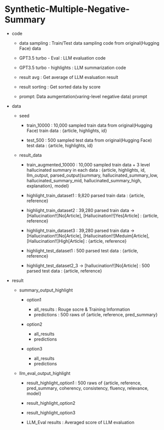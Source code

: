 # Synthetic-Multiple-Negative-Summary

<File Description>

- code
	- data sampling
		: Train/Test data sampling code from original(Hugging Face) data
	
	- GPT3.5 turbo - Eval
		: LLM evaluation code

	- GPT3.5 turbo - highlights
		: LLM summarization code

	- result avg
		: Get average of LLM evaluation result

	- result sorting
		: Get sorted data by score

	- prompt: Data aumgentation(varing-level negative data) prompt

- data
	- seed 
		- train_10000
			: 10,000 sampled train data from original(Hugging Face) train data
			: {article, highlights, id}
	
		- test_500
			: 500 sampled test data from original(Hugging Face) test data
			: {article, highlights, id}

	- result_data
		- train_augmented_10000
			: 10,000 sampled train data + 3 level hallucinated summary in each data
			: {article, highlights, id, llm_output, parsed_output{summary, hallucinated_summary_low, hallucinated_summary_mid, hallucinated_summary_high, explanation}, model}
		
		- highlight_train_dataset1
			: 9,820 parsed train data
			: {article, reference}
	
		- highlight_train_dataset2
			: 39,280 parsed train data -> [Hallucination!!]No[Article], [Hallucination!!]Yes[Article]
			: {article, reference}
	
		- highlight_train_dataset3
			: 39,280 parsed train data -> [Hallucination!!]No[Article], [Hallucination!!]Meduim[Article], [Hallucination!!]High[Article]
			: {article, reference}
	
		- highlight_test_dataset1
			: 500 parsed test data
			: {article, reference}
	
		- highlight_test_dataset2_3 ->  [hallucination!!]No[Article]
			: 500 parsed test data
			: {article, reference}

- result
	- summary_output_highlight
		- option1
			- all_results
				: Rouge socre & Training Information
			- predictions
				: 500 raws of {article, reference, pred_summary}
		- option2
			- all_results
			- predictions

		- option3
			- all_results
			- predictions

	- llm_eval_output_highlight
		- result_highlight_option1
			: 500 raws of {article, reference, pred_summary, coherency, consistency, fluency, relevance, model}

		- result_highlight_option2

		- result_highlight_option3

		- LLM_Eval results
			: Averaged score of LLM evaluation





